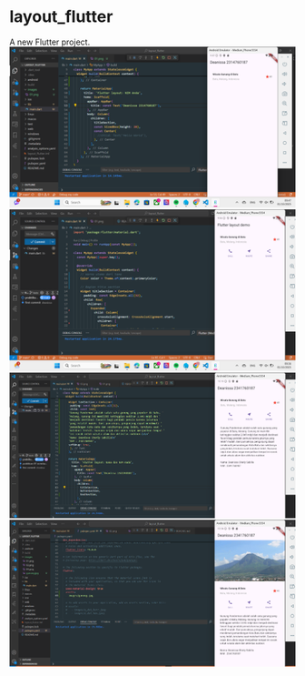 # layout_flutter

A new Flutter project.
![Implementasi Image Section](images/01.png)
![Implementasi Image Section](images/02.png)
![Implementasi Image Section](images/03.png)
![Implementasi Image Section](images/04.png)

